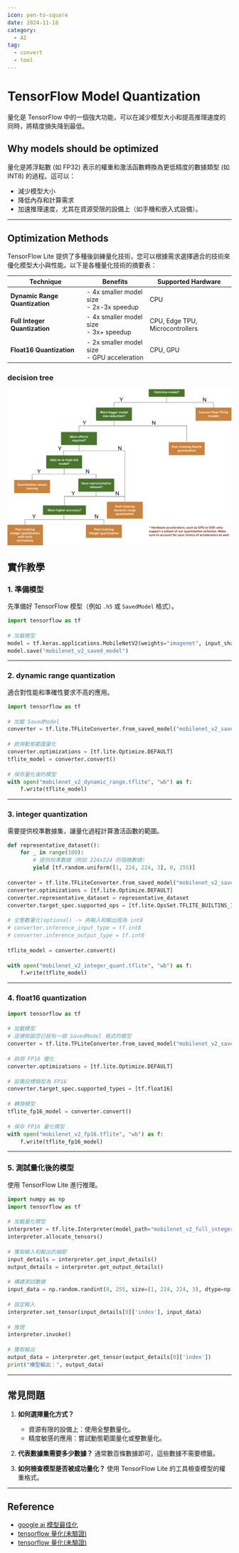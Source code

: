 ```yaml
---
icon: pen-to-square
date: 2024-11-18
category:
  - AI
tag:
  - convert
  - tool
---
```


# TensorFlow Model Quantization

量化是 TensorFlow 中的一個強大功能，可以在減少模型大小和提高推理速度的同時，將精度損失降到最低。

## Why models should be optimized

量化是將浮點數 (如 FP32) 表示的權重和激活函數轉換為更低精度的數據類型 (如 INT8) 的過程。這可以：

- 減少模型大小
- 降低內存和計算需求
- 加速推理速度，尤其在資源受限的設備上（如手機和嵌入式設備）。

---

## Optimization Methods

TensorFlow Lite 提供了多種後訓練量化技術，您可以根據需求選擇適合的技術來優化模型大小與性能。以下是各種量化技術的摘要表：

| **Technique**                  | **Benefits**                                    | **Supported Hardware**          |
| ------------------------------ | ----------------------------------------------- | ------------------------------- |
| **Dynamic Range Quantization** | - 4x smaller model size <br> - 2x-3x speedup    | CPU                             |
| **Full Integer Quantization**  | - 4x smaller model size <br> - 3x+ speedup      | CPU, Edge TPU, Microcontrollers |
| **Float16 Quantization**       | - 2x smaller model size <br> - GPU acceleration | CPU, GPU                        |

### decision tree

![decision tree](./images/model_quantization_decision_tree.png)

## 實作教學

### 1. 準備模型

先準備好 TensorFlow 模型（例如 `.h5` 或 `SavedModel` 格式）。

```python
import tensorflow as tf

# 加載模型
model = tf.keras.applications.MobileNetV2(weights="imagenet", input_shape=(224, 224, 3))
model.save("mobilenet_v2_saved_model")
```

---

### 2. dynamic range quantization

適合對性能和準確性要求不高的應用。

```python
import tensorflow as tf

# 加載 SavedModel
converter = tf.lite.TFLiteConverter.from_saved_model("mobilenet_v2_saved_model")

# 啟用動態範圍量化
converter.optimizations = [tf.lite.Optimize.DEFAULT]
tflite_model = converter.convert()

# 保存量化後的模型
with open("mobilenet_v2_dynamic_range.tflite", "wb") as f:
    f.write(tflite_model)
```

---

### 3. integer quantization

需要提供校準數據集，讓量化過程計算激活函數的範圍。

```python
def representative_dataset():
    for _ in range(100):
        # 提供校準數據（例如 224x224 的隨機數據）
        yield [tf.random.uniform([1, 224, 224, 3], 0, 255)]

converter = tf.lite.TFLiteConverter.from_saved_model("mobilenet_v2_saved_model")
converter.optimizations = [tf.lite.Optimize.DEFAULT]
converter.representative_dataset = representative_dataset
converter.target_spec.supported_ops = [tf.lite.OpsSet.TFLITE_BUILTINS_INT8]

# 全整數量化(optional) -> 將輸入和輸出設為 int8
# converter.inference_input_type = tf.int8
# converter.inference_output_type = tf.int8

tflite_model = converter.convert()

with open("mobilenet_v2_integer_quant.tflite", "wb") as f:
    f.write(tflite_model)
```

---

### 4. float16 quantization

```python
import tensorflow as tf

# 加載模型
# 這裡假設您已經有一個 SavedModel 格式的模型
converter = tf.lite.TFLiteConverter.from_saved_model("mobilenet_v2_saved_model")

# 啟用 FP16 優化
converter.optimizations = [tf.lite.Optimize.DEFAULT]

# 設置目標類型為 FP16
converter.target_spec.supported_types = [tf.float16]

# 轉換模型
tflite_fp16_model = converter.convert()

# 保存 FP16 量化模型
with open("mobilenet_v2_fp16.tflite", "wb") as f:
    f.write(tflite_fp16_model)

```

---

### 5. 測試量化後的模型

使用 TensorFlow Lite 進行推理。

```python
import numpy as np
import tensorflow as tf

# 加載量化模型
interpreter = tf.lite.Interpreter(model_path="mobilenet_v2_full_integer_quant.tflite")
interpreter.allocate_tensors()

# 獲取輸入和輸出的細節
input_details = interpreter.get_input_details()
output_details = interpreter.get_output_details()

# 構建測試數據
input_data = np.random.randint(0, 255, size=(1, 224, 224, 3), dtype=np.uint8)

# 設定輸入
interpreter.set_tensor(input_details[0]['index'], input_data)

# 推理
interpreter.invoke()

# 獲取輸出
output_data = interpreter.get_tensor(output_details[0]['index'])
print("模型輸出：", output_data)
```

---

## 常見問題

1. **如何選擇量化方式？**

   - 資源有限的設備上：使用全整數量化。
   - 精度敏感的應用：嘗試動態範圍量化或整數量化。

2. **代表數據集需要多少數據？**
   通常數百條數據即可，這些數據不需要標籤。

3. **如何檢查模型是否被成功量化？**
   使用 TensorFlow Lite 的工具檢查模型的權重格式。

---

## Reference

- [google ai 模型最佳化](https://ai.google.dev/edge/litert/models/model_optimization?hl=zh-tw)
- [tensorflow 量化(未驗證)](https://blog.csdn.net/QFire/article/details/111302317)
- [tensorflow 量化(未驗證)](https://blog.csdn.net/huachao1001/article/details/103164836)